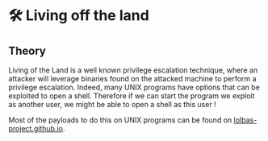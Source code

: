 # 🛠️ Living off the land

## Theory

Living of the Land is a well known privilege escalation technique, where an attacker will leverage binaries found on the attacked machine to perform a privilege escalation. Indeed, many UNIX programs have options that can be exploited to open a shell. Therefore if we can start the program we exploit as another user, we might be able to open a shell as this user !&#x20;

Most of the payloads to do this on UNIX programs can be found on [lolbas-project.github.io](https://lolbas-project.github.io).
